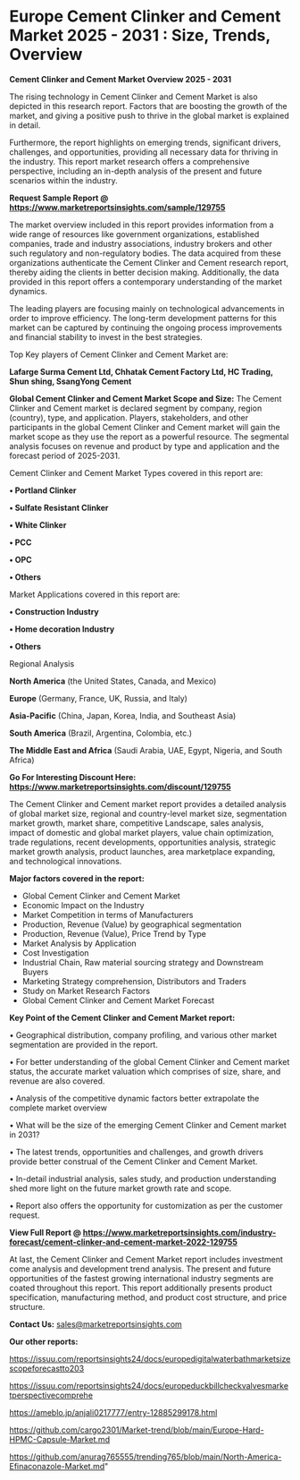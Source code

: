  # Europe Cement Clinker and Cement Market 2025 - 2031 : Size, Trends, Overview

<Strong> Cement Clinker and Cement Market Overview 2025 - 2031</strong>

The rising technology in Cement Clinker and Cement Market is also depicted in this research report. Factors that are boosting the growth of the market, and giving a positive push to thrive in the global market is explained in detail.

Furthermore, the report highlights on emerging trends, significant drivers, challenges, and opportunities, providing all necessary data for thriving in the industry. This report market research offers a comprehensive perspective, including an in-depth analysis of the present and future scenarios within the industry.

<strong>Request Sample Report @ <a href=https://www.marketreportsinsights.com/sample/129755>https://www.marketreportsinsights.com/sample/129755</a></strong>

The market overview included in this report provides information from a wide range of resources like government organizations, established companies, trade and industry associations, industry brokers and other such regulatory and non-regulatory bodies. The data acquired from these organizations authenticate the Cement Clinker and Cement research report, thereby aiding the clients in better decision making. Additionally, the data provided in this report offers a contemporary understanding of the market dynamics.

The leading players are focusing mainly on technological advancements in order to improve efficiency. The long-term development patterns for this market can be captured by continuing the ongoing process improvements and financial stability to invest in the best strategies.

Top Key players of Cement Clinker and Cement Market are:

<strong>Lafarge Surma Cement Ltd, Chhatak Cement Factory Ltd, HC Trading, Shun shing, SsangYong Cement</strong>

<strong><b>Global Cement Clinker and Cement Market Scope and Size:</b></strong>
The Cement Clinker and Cement market is declared segment by company, region (country), type, and application. Players, stakeholders, and other participants in the global Cement Clinker and Cement market will gain the market scope as they use the report as a powerful resource. The segmental analysis focuses on revenue and product by type and application and the forecast period of 2025-2031.

Cement Clinker and Cement Market Types covered in this report are:

<strong>• Portland Clinker

• Sulfate Resistant Clinker

• White Clinker

• PCC

• OPC

• Others</strong>

Market Applications covered in this report are:

<strong>• Construction Industry

• Home decoration Industry

• Others</strong> 

Regional Analysis

<strong>North America</strong> (the United States, Canada, and Mexico)

<strong>Europe</strong> (Germany, France, UK, Russia, and Italy)

<strong>Asia-Pacific</strong> (China, Japan, Korea, India, and Southeast Asia)

<strong>South America</strong> (Brazil, Argentina, Colombia, etc.)

<strong>The Middle East and Africa</strong> (Saudi Arabia, UAE, Egypt, Nigeria, and South Africa)

<strong>Go For Interesting Discount Here: <a href=https://www.marketreportsinsights.com/discount/129755>https://www.marketreportsinsights.com/discount/129755</a></strong>

The Cement Clinker and Cement market report provides a detailed analysis of global market size, regional and country-level market size, segmentation market growth, market share, competitive Landscape, sales analysis, impact of domestic and global market players, value chain optimization, trade regulations, recent developments, opportunities analysis, strategic market growth analysis, product launches, area marketplace expanding, and technological innovations.

<strong><b>Major factors covered in the report:</b></strong>
<ul>
  <li>Global Cement Clinker and Cement Market </li>
  <li>Economic Impact on the Industry</li>
  <li>Market Competition in terms of Manufacturers</li>
  <li>Production, Revenue (Value) by geographical segmentation</li>
  <li>Production, Revenue (Value), Price Trend by Type</li>
  <li>Market Analysis by Application</li>
  <li>Cost Investigation</li>
  <li>Industrial Chain, Raw material sourcing strategy and Downstream Buyers</li>
  <li>Marketing Strategy comprehension, Distributors and Traders</li>
  <li>Study on Market Research Factors</li>
  <li>Global Cement Clinker and Cement Market Forecast</li>
</ul>

<strong><b>Key Point of the Cement Clinker and Cement Market report:</b></strong>

• Geographical distribution, company profiling, and various other market segmentation are provided in the report.

• For better understanding of the global Cement Clinker and Cement market status, the accurate market valuation which comprises of size, share, and revenue are also covered.

• Analysis of the competitive dynamic factors better extrapolate the complete market overview

• What will be the size of the emerging Cement Clinker and Cement market in 2031?

• The latest trends, opportunities and challenges, and growth drivers provide better construal of the Cement Clinker and Cement Market.

• In-detail industrial analysis, sales study, and production understanding shed more light on the future market growth rate and scope.

• Report also offers the opportunity for customization as per the customer request.

<strong><b>View Full Report @ <a href=https://www.marketreportsinsights.com/industry-forecast/cement-clinker-and-cement-market-2022-129755>https://www.marketreportsinsights.com/industry-forecast/cement-clinker-and-cement-market-2022-129755</a></b></strong>


At last, the Cement Clinker and Cement Market report includes investment come analysis and development trend analysis. The present and future opportunities of the fastest growing international industry segments are coated throughout this report. This report additionally presents product specification, manufacturing method, and product cost structure, and price structure.

<strong>Contact Us:</strong>
sales@marketreportsinsights.com

<strong>Our other reports:</strong>

<a href=https://issuu.com/reportsinsights24/docs/europedigitalwaterbathmarketsizescopeforecastto203>https://issuu.com/reportsinsights24/docs/europedigitalwaterbathmarketsizescopeforecastto203</a>

<a href=https://issuu.com/reportsinsights24/docs/europeduckbillcheckvalvesmarketperspectivecomprehe>https://issuu.com/reportsinsights24/docs/europeduckbillcheckvalvesmarketperspectivecomprehe</a>

<a href=https://ameblo.jp/anjali0217777/entry-12885299178.html>https://ameblo.jp/anjali0217777/entry-12885299178.html</a>

<a href=https://github.com/cargo2301/Market-trend/blob/main/Europe-Hard-HPMC-Capsule-Market.md>https://github.com/cargo2301/Market-trend/blob/main/Europe-Hard-HPMC-Capsule-Market.md</a>

<a href=https://github.com/anurag765555/trending765/blob/main/North-America-Efinaconazole-Market.md>https://github.com/anurag765555/trending765/blob/main/North-America-Efinaconazole-Market.md</a>"
